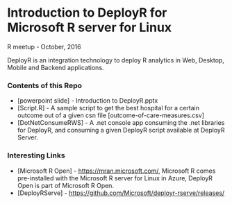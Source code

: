 # Introduction to DeployR for Microsoft R server for Linux 
R meetup - October, 2016

DeployR is an integration technology to deploy R analytics in Web, Desktop, Mobile and Backend applications.
### Contents of this Repo
* [powerpoint slide] - Introduction to DeployR.pptx
* [Script.R] - A sample script to get the best hospital for a certain outcome out of a given csn file [outcome-of-care-measures.csv]
* [DotNetConsumeRWS] - A .net console app consuming the .net libraries for DeployR, and consuming a given DeployR script available at DeployR Server.

### Interesting Links
* [Microsoft R Open] - https://mran.microsoft.com/, Microsoft R comes pre-installed with the Microsoft R server for Linux in Azure, DeployR Open is part of Microsoft R Open. 
* [DeployRServe] - https://github.com/Microsoft/deployr-rserve/releases/ 